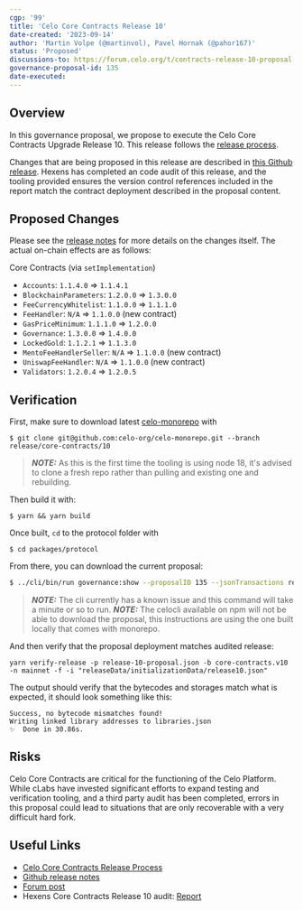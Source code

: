 ```yaml
---
cgp: '99'
title: 'Celo Core Contracts Release 10'
date-created: '2023-09-14'
author: 'Martin Volpe (@martinvol), Pavel Hornak (@pahor167)'
status: 'Proposed'
discussions-to: https://forum.celo.org/t/contracts-release-10-proposal-on-chain/6563
governance-proposal-id: 135
date-executed:
---
```


## Overview

In this governance proposal, we propose to execute the Celo Core Contracts Upgrade Release 10. This release follows the [release process](https://docs.celo.org/community/release-process/smart-contracts).

Changes that are being proposed in this release are described in [this Github release](https://github.com/celo-org/celo-monorepo/releases/tag/core-contracts.v10). Hexens has completed an code audit of this release, and the tooling provided ensures the version control references included in the report match the contract deployment described in the proposal content.

## Proposed Changes

Please see the [release notes](https://github.com/celo-org/celo-monorepo/releases/tag/core-contracts.v10) for more details on the changes itself. The actual on-chain effects are as follows:

Core Contracts (via `setImplementation`)

- `Accounts`: `1.1.4.0` => `1.1.4.1`
- `BlockchainParameters`: `1.2.0.0` => `1.3.0.0`
- `FeeCurrencyWhitelist`: `1.1.0.0` => `1.1.1.0`
- `FeeHandler`: `N/A` => `1.1.0.0` (new contract)
- `GasPriceMinimum`: `1.1.1.0` => `1.2.0.0`
- `Governance`: `1.3.0.0` => `1.4.0.0`
- `LockedGold`: `1.1.2.1` => `1.1.3.0`
- `MentoFeeHandlerSeller`: `N/A` => `1.1.0.0` (new contract)
- `UniswapFeeHandler`: `N/A` => `1.1.0.0` (new contract)
- `Validators`: `1.2.0.4` => `1.2.0.5`

## Verification

First, make sure to download latest [celo-monorepo](https://github.com/celo-org/celo-monorepo/) with

`$ git clone git@github.com:celo-org/celo-monorepo.git --branch release/core-contracts/10`

> **_NOTE:_** As this is the first time the tooling is using node 18, it's advised to clone a fresh repo rather than pulling and existing one and rebuilding.

Then build it with:

`$ yarn && yarn build`

Once built, `cd` to the protocol folder with 

`$ cd packages/protocol`

From there, you can download the current proposal:

```bash
$ ../cli/bin/run governance:show --proposalID 135 --jsonTransactions release-10-proposal.json --node https://forno.celo.org
```

> **_NOTE:_** The cli currently has a known issue and this command will take a minute or so to run.
> **_NOTE:_** The celocli available on npm will not be able to download the proposal, this instructions are using the one built locally that comes with monorepo.


And then verify that the proposal deployment matches audited release:

```
yarn verify-release -p release-10-proposal.json -b core-contracts.v10 -n mainnet -f -i "releaseData/initializationData/release10.json"
```

The output should verify that the bytecodes and storages match what is expected, it should look something like this:

```
Success, no bytecode mismatches found!
Writing linked library addresses to libraries.json
✨  Done in 30.86s.
```

## Risks

Celo Core Contracts are critical for the functioning of the Celo Platform. While cLabs have invested significant efforts to expand testing and verification tooling, and a third party audit has been completed, errors in this proposal could lead to situations that are only recoverable with a very difficult hard fork.

## Useful Links

- [Celo Core Contracts Release Process](https://docs.celo.org/community/release-process/smart-contracts)
- [Github release notes](https://github.com/celo-org/celo-monorepo/releases/tag/core-contracts.v10)
- [Forum post](https://forum.celo.org/t/contract-release-10-proposal-on-chain/6563)
- Hexens Core Contracts Release 10 audit: [Report](https://github.com/celo-org/celo-monorepo/releases/download/core-contracts.v10/cLabs_June23.Public.Governance.Protocol._v2.pdf)
